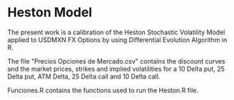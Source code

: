 # Heston Model
The present work is a calibration of the Heston Stochastic Volatility Model applied to USDMXN FX Options by using Differential Evolution Algorithm in R.

The file "Precios Opciones de Mercado.csv" contains the discount curves and the market prices, strikes and implied volatilities for a 10 Delta put, 25 Delta put, ATM Delta, 25 Delta call and 10 Delta call.

Funciones.R contains the functions used to run the Heston.R file.
